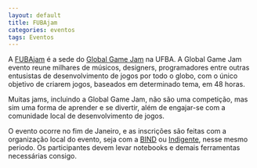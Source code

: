 ```yaml
---
layout: default
title: FUBAjam
categories: eventos
tags: Eventos
---
```


A [FUBAjam](http://indigente.github.io/fubajam17) é a sede do [Global Game Jam](http://globalgamejam.org/) na UFBA. A Global Game Jam evento reune milhares de músicos, designers, programadores entre outras entusistas de desenvolvimento de jogos por todo o globo, com o único objetivo de criarem jogos, baseados em determinado tema, em 48 horas.

Muitas jams, incluindo a Global Game Jam, não são uma competição, mas sim uma forma de aprender e se divertir, além de engajar-se com a comunidade local de desenvolvimento de jogos.

O evento ocorre no fim de Janeiro, e as inscrições são feitas com a organização local do evento, seja com a [BIND](https://www.facebook.com/bahiaindiedev/) ou [Indigente](https://www.facebook.com/pg/indigentejogos/), nesse mesmo periodo. Os participantes devem levar notebooks e demais ferramentas necessárias consigo.
